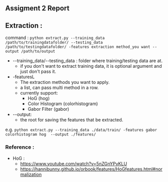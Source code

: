 ## Assigment 2 Report 



## Extraction :
command : ```python extract.py --training_data /path/to/trainingdatafolder/ --testing_data /path/to/testingdatafolder/ -features extraction method_you want --output /path/to/output```

- --training_data/--testing_data : folder where training/testing data are at.
  - if you don't want to extract training data, it is optional argument and just don't pass it. 
- -featuresL
  - The extraction methods you want to apply.
  - a list, can pass multi method in a row.
  - currently support:
    - HoG (hog)
    - Color Histogram (colorhistogram)
    - Gabor Filter (gabor)
- --output:
  - the root for saving the features that be extracted.

e.g.
```python extract.py --training_data ./data/train/ -features gabor colorhistogram hog  --output ./features/```


### Reference :
- HoG : 
  - https://www.youtube.com/watch?v=5nZGnYPyKLU
  - https://hannibunny.github.io/orbook/features/HoGfeatures.html#normalization